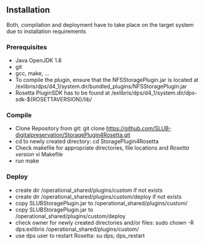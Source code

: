 ## Installation

Both, compilation and deployment have to take place on the target system due to installation 
requirements 
### Prerequisites
* Java OpenJDK 1.8
* git
* gcc, make, ...
* To compile the plugin, ensure that the NFSStoragePlugin.jar is located at /exlibris/dps/d4_1/system.dir/bundled_plugins/NFSStoragePlugin.jar
* Rosetta PluginSDK has to be found at /exlibris/dps/d4_1/system.dir/dps-sdk-${ROSETTAVERSION}/lib/

### Compile 

* Clone Repository from git: git clone https://github.com/SLUB-digitalpreservation/StoragePlugin4Rosetta.git
* cd to newly created directory: cd StoragePlugin4Rosetta
* Check makefile for appropriate directories, file locations and *Rosetta version* vi Makefile
* run make

### Deploy

* create dir /operational_shared/plugins/custom if not exists
* create dir /operational_shared/plugins/custom/deploy if not exists
* copy SLUBStoragePlugin.jar to /operational_shared/plugins/custom/
* copy SLUBStoragePlugin.jar to /operational_shared/plugins/custom/deploy 
* check owner for newly created directories and/or files: sudo chown -R dps:exlibris /operational_shared/plugins/custom/
* use dps user to restart Rosetta: su dps; dps_restart
